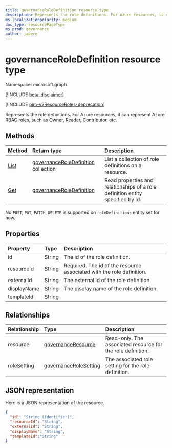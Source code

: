 ```yaml
---
title: governanceRoleDefinition resource type
description: Represents the role definitions. For Azure resources, it can represent Azure RBAC roles, such as Owner, Reader, Contributor, etc.
ms.localizationpriority: medium
doc_type: resourcePageType
ms.prod: governance
author: japere
---
```


# governanceRoleDefinition resource type

Namespace: microsoft.graph

[!INCLUDE [beta-disclaimer](../../includes/beta-disclaimer.md)]

[!INCLUDE [pim-v2ResourceRoles-deprecation](../../includes/pim-v2ResourceRoles-deprecation.md)]

Represents the role definitions. For Azure resources, it can represent Azure RBAC roles, such as Owner, Reader, Contributor, etc.

## Methods

| Method                                          | Return type                                                                     | Description                                                                    |
| :---------------------------------------------- | :------------------------------------------------------------------------------ | :----------------------------------------------------------------------------- |
| [List](../api/governanceroledefinition-list.md) | [governanceRoleDefinition](../resources/governanceroledefinition.md) collection | List a collection of role definitions on a resource.                           |
| [Get](../api/governanceroledefinition-get.md)   | [governanceRoleDefinition](../resources/governanceroledefinition.md)            | Read properties and relationships of a role definition entity specified by id. |

No `POST`, `PUT`, `PATCH`, `DELETE` is supported on `roleDefinitions` entity set for now.

## Properties

| Property    | Type   | Description                                                           |
| :---------- | :----- | :-------------------------------------------------------------------- |
| id          | String | The id of the role definition.                                        |
| resourceId  | String | Required. The id of the resource associated with the role definition. |
| externalId  | String | The external id of the role definition.                               |
| displayName | String | The display name of the role definition.                              |
| templateId  | String |                                                                       |

## Relationships

| Relationship | Type                                                           | Description                                                 |
| :----------- | :------------------------------------------------------------- | :---------------------------------------------------------- |
| resource     | [governanceResource](../resources/governanceresource.md)       | Read-only. The associated resource for the role definition. |
| roleSetting  | [governanceRoleSetting](../resources/governancerolesetting.md) | The associated role setting for the role definition.        |

## JSON representation

Here is a JSON representation of the resource.

<!-- {
  "blockType": "resource",
  "keyProperty": "id",
  "optionalProperties": [

  ],
  "@odata.type": "microsoft.graph.governanceRoleDefinition"
}-->

```json
{
  "id": "String (identifier)",
  "resourceId": "String",
  "externalId": "String",
  "displayName": "String",
  "templateId":"String"
}

```

<!-- uuid: 8fcb5dbc-d5aa-4681-8e31-b001d5168d79
2015-10-25 14:57:30 UTC -->

<!--
{
  "type": "#page.annotation",
  "description": "governanceRoleDefinition",
  "keywords": "",
  "section": "documentation",
  "tocPath": "",
  "suppressions": []
}
-->
